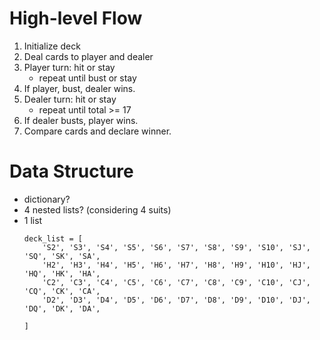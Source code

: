 # High-level Flow

1. Initialize deck
2. Deal cards to player and dealer
3. Player turn: hit or stay
    - repeat until bust or stay
4. If player, bust, dealer wins.
5. Dealer turn: hit or stay
    - repeat until total >= 17
6. If dealer busts, player wins.
7. Compare cards and declare winner.

# Data Structure

- dictionary?
- 4 nested lists?  (considering 4 suits)
- 1 list
    ```
    deck_list = [
        'S2', 'S3', 'S4', 'S5', 'S6', 'S7', 'S8', 'S9', 'S10', 'SJ', 'SQ', 'SK', 'SA',
        'H2', 'H3', 'H4', 'H5', 'H6', 'H7', 'H8', 'H9', 'H10', 'HJ', 'HQ', 'HK', 'HA',
        'C2', 'C3', 'C4', 'C5', 'C6', 'C7', 'C8', 'C9', 'C10', 'CJ', 'CQ', 'CK', 'CA',
        'D2', 'D3', 'D4', 'D5', 'D6', 'D7', 'D8', 'D9', 'D10', 'DJ', 'DQ', 'DK', 'DA',

    ]
    ```